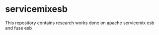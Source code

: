 servicemixesb
=============

This repository contains research works done on apache servicemix esb and fuse esb

